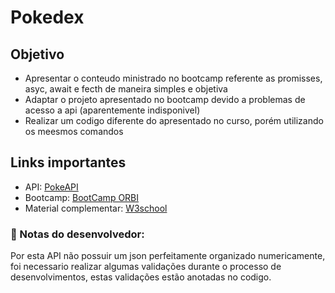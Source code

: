# Pokedex
## Objetivo
* Apresentar o conteudo ministrado no bootcamp referente as promisses, asyc, await e fecth de maneira simples e objetiva
* Adaptar o projeto apresentado no bootcamp devido a problemas de acesso a api (aparentemente indisponivel)
* Realizar um codigo diferente do apresentado no curso, porém utilizando os meesmos comandos

## Links importantes
* API: [PokeAPI](https://pokeapi.co/)
* Bootcamp: [BootCamp ORBI](https://web.dio.me/track/orbi-web-game-developer)
* Material complementar: [W3school](https://www.w3schools.com/js/js_api_fetch.asp)

### 🔴 Notas do desenvolvedor:
Por esta API não possuir um json perfeitamente organizado numericamente, foi necessario realizar algumas validações durante o processo de desenvolvimentos, estas validações estão anotadas no codigo.
